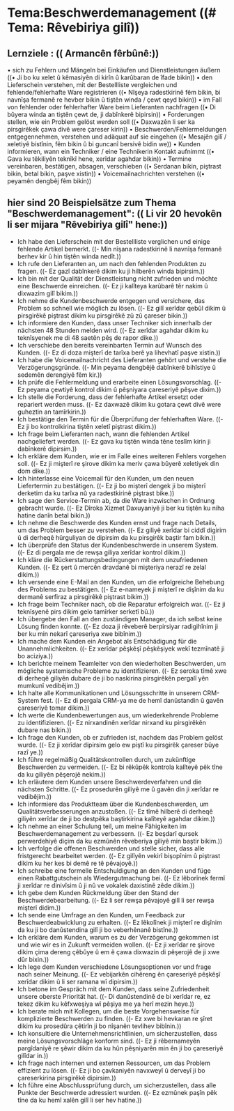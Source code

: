 # Tema:Beschwerdemanagement ((# Tema: Rêvebiriya gilî))
## Lernziele : (( Armancên fêrbûnê:))
• sich zu Fehlern und Mängeln bei Einkäufen und Dienstleistungen äußern ((• Ji bo ku xelet û kêmasiyên di kirîn û karûbaran de îfade bikin))
• den Lieferschein verstehen, mit der Bestellliste vergleichen und fehlende/fehlerhafte Ware registrieren ((• Nîşeya radestkirinê fêm bikin, bi navnîşa fermanê re hevber bikin û tiştên winda / çewt qeyd bikin))
• im Fall von fehlender oder fehlerhafter Ware beim Lieferanten nachfragen ((• Di bûyera winda an tiştên çewt de, ji dabînkerê bipirsin))
• Forderungen stellen, wie ein Problem gelöst werden soll ((• Daxwazên li ser ka pirsgirêkek çawa divê were çareser kirin))
• Beschwerden/Fehlermeldungen entgegennehmen, verstehen und adäquat auf sie eingehen ((• Mesajên gilî / xeletiyê bistînin, fêm bikin û bi guncanî bersivê bidin we))
• Kunden informieren, wann ein Techniker / eine Technikerin Kontakt aufnimmt ((• Gava ku têkiliyên teknîkî hene, xerîdar agahdar bikin))
• Termine vereinbaren, bestätigen, absagen, verschieben ((• Serdanan bikin, piştrast bikin, betal bikin, paşve xistin))
• Voicemailnachrichten verstehen ((• peyamên dengbêj fêm bikin))
## hier sind 20 Beispielsätze zum Thema "Beschwerdemanagement": (( Li vir 20 hevokên li ser mijara "Rêvebiriya gilî" hene:))
- Ich habe den Lieferschein mit der Bestellliste verglichen und einige fehlende Artikel bemerkt. ((- Min nîşana radestkirinê li navnîşa fermanê berhev kir û hin tiştên winda nedît.))
- Ich rufe den Lieferanten an, um nach den fehlenden Produkten zu fragen. ((- Ez gazî dabînkerê dikim ku ji hilberên winda bipirsim.))
- Ich bin mit der Qualität der Dienstleistung nicht zufrieden und möchte eine Beschwerde einreichen. ((- Ez ji kalîteya karûbarê têr nakim û dixwazim gilî bikim.))
- Ich nehme die Kundenbeschwerde entgegen und versichere, das Problem so schnell wie möglich zu lösen. ((- Ez gilî xerîdar qebûl dikim û pirsgirêkê piştrast dikim ku pirsgirêkê zû zû çareser bikin.))
- Ich informiere den Kunden, dass unser Techniker sich innerhalb der nächsten 48 Stunden melden wird. ((- Ez xerîdar agahdar dikim ku teknîsyenek me di 48 saetên pêş de rapor dike.))
- Ich verschiebe den bereits vereinbarten Termin auf Wunsch des Kunden. ((- Ez di doza mişterî de tarîxa berê ya lihevhatî paşve xistin.))
- Ich habe die Voicemailnachricht des Lieferanten gehört und verstehe die Verzögerungsgründe. ((- Min peyama dengbêjê dabînkerê bihîstiye û sedemên derengiyê fêm kir.))
- Ich prüfe die Fehlermeldung und erarbeite einen Lösungsvorschlag. ((- Ez peyama çewtiyê kontrol dikim û pêşniyara çareseriyê pêşve dixim.))
- Ich stelle die Forderung, dass der fehlerhafte Artikel ersetzt oder repariert werden muss. ((- Ez daxwazê ​​dikim ku gotara çewt divê were guheztin an tamîrkirin.))
- Ich bestätige den Termin für die Überprüfung der fehlerhaften Ware. ((- Ez ji bo kontrolkirina tiştên xeletî piştrast dikim.))
- Ich frage beim Lieferanten nach, wann die fehlenden Artikel nachgeliefert werden. ((- Ez gava ku tiştên winda têne teslîm kirin ji dabînkerê dipirsim.))
- Ich erkläre dem Kunden, wie er im Falle eines weiteren Fehlers vorgehen soll. ((- Ez ji mişterî re şirove dikim ka meriv çawa bûyerê xeletiyek din dom dike.))
- Ich hinterlasse eine Voicemail für den Kunden, um den neuen Liefertermin zu bestätigen. ((- Ez ji bo mişterî dengek ji bo mişterî derketim da ku tarîxa nû ya radestkirinê piştrast bike.))
- Ich sage den Service-Termin ab, da die Ware inzwischen in Ordnung gebracht wurde. ((- Ez Dîroka Xizmet Daxuyaniyê ji ber ku tiştên ku niha hatine danîn betal bikin.))
- Ich nehme die Beschwerde des Kunden ernst und frage nach Details, um das Problem besser zu verstehen. ((- Ez giliyê xerîdar bi ciddî digirim û di derheqê hûrguliyan de dipirsim da ku pirsgirêk baştir fam bikin.))
- Ich überprüfe den Status der Kundenbeschwerde in unserem System. ((- Ez di pergala me de rewşa giliya xerîdar kontrol dikim.))
- Ich kläre die Rückerstattungsbedingungen mit dem unzufriedenen Kunden. ((- Ez şert û mercên dravdanê bi mişteriya nerazî re zelal dikim.))
- Ich versende eine E-Mail an den Kunden, um die erfolgreiche Behebung des Problems zu bestätigen. ((- Ez e-nameyek ji mişterî re dişînim da ku dermanê serfiraz a pirsgirêkê piştrast bikim.))
- Ich frage beim Techniker nach, ob die Reparatur erfolgreich war. ((- Ez ji teknîsyenê pirs dikim gelo tamîrker serketî bû.))
- Ich übergebe den Fall an den zuständigen Manager, da ich selbst keine Lösung finden konnte. ((- Ez doza ji rêveberê berpirsiyar radigihînim ji ber ku min nekarî çareseriya xwe bibînim.))
- Ich mache dem Kunden ein Angebot als Entschädigung für die Unannehmlichkeiten. ((- Ez xerîdar pêşkêşî pêşkêşiyek wekî tezmînatê ji bo aciziya.))
- Ich berichte meinem Teamleiter von den wiederholten Beschwerden, um mögliche systemische Probleme zu identifizieren. ((- Ez seroka tîmê xwe di derheqê giliyên dubare de ji bo naskirina pirsgirêkên pergalî yên mumkunî vedibêjim.))
- Ich halte alle Kommunikationen und Lösungsschritte in unserem CRM-System fest. ((- Ez di pergala CRM-ya me de hemî danûstandin û gavên çareseriyê tomar dikim.))
- Ich werte die Kundenbewertungen aus, um wiederkehrende Probleme zu identifizieren. ((- Ez nirxandinên xerîdar nirxand ku pirsgirêkên dubare nas bikin.))
- Ich frage den Kunden, ob er zufrieden ist, nachdem das Problem gelöst wurde. ((- Ez ji xerîdar dipirsim gelo ew piştî ku pirsgirêk çareser bûye razî ye.))
- Ich führe regelmäßig Qualitätskontrollen durch, um zukünftige Beschwerden zu vermeiden. ((- Ez bi rêkûpêk kontrola kalîteyê pêk tîne da ku giliyên pêşerojê nekim.))
- Ich erläutere dem Kunden unsere Beschwerdeverfahren und die nächsten Schritte. ((- Ez prosedurên giliyê me û gavên din ji xerîdar re vedibêjim.))
- Ich informiere das Produktteam über die Kundenbeschwerden, um Qualitätsverbesserungen anzustoßen. ((- Ez tîmê hilberê di derheqê giliyên xerîdar de ji bo destpêka baştirkirina kalîteyê agahdar dikim.))
- Ich nehme an einer Schulung teil, um meine Fähigkeiten im Beschwerdemanagement zu verbessern. ((- Ez beşdarî qursek perwerdehiyê diçim da ku ezmûnên rêveberiya giliyê min baştir bikim.))
- Ich verfolge die offenen Beschwerden und stelle sicher, dass alle fristgerecht bearbeitet werden. ((- Ez gilîyên vekirî bişopînim û piştrast dikim ku her kes bi demê re tê pêvajoyê.))
- Ich schreibe eine formelle Entschuldigung an den Kunden und füge einen Rabattgutschein als Wiedergutmachung bei. ((- Ez lêborînek fermî ji xerîdar re dinivîsim û ji nû ve vokalek daxistinê zêde dikim.))
- Ich gebe dem Kunden Rückmeldung über den Stand der Beschwerdebearbeitung. ((- Ez li ser rewşa pêvajoyê gilî li ser rewşa mişterî didim.))
- Ich sende eine Umfrage an den Kunden, um Feedback zur Beschwerdeabwicklung zu erhalten. ((- Ez lêkolînek ji mişterî re dişînim da ku ji bo danûstendina gilî ji bo veberhênanê bistîne.))
- Ich erkläre dem Kunden, warum es zu der Verzögerung gekommen ist und wie wir es in Zukunft vermeiden wollen. ((- Ez ji xerîdar re şirove dikim çima dereng çêbûye û em ê çawa dixwazin di pêşerojê de ji xwe dûr bixin.))
- Ich lege dem Kunden verschiedene Lösungsoptionen vor und frage nach seiner Meinung. ((- Ez vebijarkên cihêreng ên çareseriyê pêşkêşî xerîdar dikim û li ser ramana wî dipirsim.))
- Ich betone im Gespräch mit dem Kunden, dass seine Zufriedenheit unsere oberste Priorität hat. ((- Di danûstendinê de bi xerîdar re, ez tekez dikim ku kêfxweşiya wî pêşiya me ya herî mezin heye.))
- Ich berate mich mit Kollegen, um die beste Vorgehensweise für komplizierte Beschwerden zu finden. ((- Ez xwe bi hevkaran re şîret dikim ku prosedûra çêtirîn ji bo nîşanên tevlihev bibînin.))
- Ich konsultiere die Unternehmensrichtlinien, um sicherzustellen, dass meine Lösungsvorschläge konform sind. ((- Ez ji rêbernameyên pargîdaniyê re şêwir dikim da ku hûn pêşniyarên min ên ji bo çareseriyê gilîdar in.))
- Ich frage nach internen und externen Ressourcen, um das Problem effizient zu lösen. ((- Ez ji bo çavkaniyên navxweyî û derveyî ji bo çareserkirina pirsgirêkê dipirsim.))
- Ich führe eine Abschlussprüfung durch, um sicherzustellen, dass alle Punkte der Beschwerde adressiert wurden. ((- Ez ezmûnek paşîn pêk tîne da ku hemî xalên gilî li ser hev hatine.))
